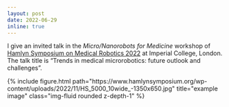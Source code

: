 ```yaml
---
layout: post
date: 2022-06-29
inline: true
---
```


I give an invited talk in the _Micro/Nanorobots for Medicine_ workshop of [Hamlyn Symposium on Medical Robotics 2022](https://hamlynsymposium.org) at Imperial College, London. The talk title is “Trends in medical microrobotics: future outlook and challenges”.

<div class="row">
    <div class="col-sm mt-3 mt-md-0">
        {% include figure.html path="https://www.hamlynsymposium.org/wp-content/uploads/2022/11/HS_5000_10wide_-1350x650.jpg" title="example image" class="img-fluid rounded z-depth-1" %}
    </div>
</div>
